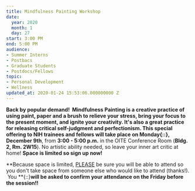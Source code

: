 ```yaml
---
title: Mindfulness Painting Workshop
date:
  year: 2020
  month: 1
  day: 27
start: 3:00 PM
end: 5:00 PM
audience:
- Summer Interns
- Postbacs
- Graduate Students
- Postdocs/Fellows
topic:
- Personal Development
- Wellness
updated_at: 2020-01-24 15:53:06.000000000 Z
---
```

**Back by popular demand!  **Mindfulness Painting is a creative practice
of using paint, paper and a brush to relieve your stress, bring your
focus to the present moment, and ignite your creativity. It\'s also a
great practice for releasing critical self-judgment and perfectionism.
This special offering to NIH trainees and fellows will take place on
**Monday**{::}**, December 9th**, from **3:00 - 5:00 p.m.** in the OITE
Conference Room (**Bldg. 2, Rm. 2W15**). No artistic ability needed, so
leave your inner art critic at home! **Space is limited so sign up
now!**

**Because space is limited, <span style="text-decoration:
underline;">PLEASE</span> be sure you will be able to attend so you
don\'t take space from someone else who would like to attend (thanks!).
 You **{::}**will be asked to confirm your attendance on the Friday
before the session!!**
